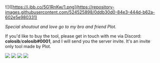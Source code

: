 ![]([https://i.ibb.co/5G1RnKw/1.png](https://repository-images.githubusercontent.com/524525898/0ddb30d0-84e3-444d-b62a-602e5e980331)

*Special shoutout and love go to my bro and friend Plot.*

If you'd like to buy the tool, please get in touch with me via Discord: **colosib**/**colosib#0001**, and I will send you the server invite. It's an invite only tool made by Plot.

![](https://i.ibb.co/5G1RnKw/1.png)
![](https://i.ibb.co/dGTBKXX/2.png)
![](https://i.ibb.co/CBzCST0/3.png)
![](https://i.ibb.co/2qTcydX/4.png)
